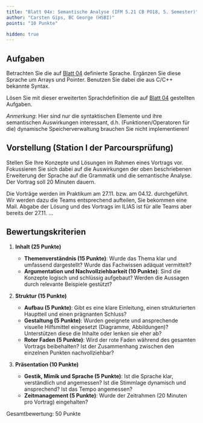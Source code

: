 ```yaml
---
title: "Blatt 04x: Semantische Analyse (IFM 5.21 CB PO18, 5. Semester)"
author: "Carsten Gips, BC George (HSBI)"
points: "10 Punkte"

hidden: true
---
```


<!--  pandoc -s -f markdown -t markdown+smart-grid_tables-multiline_tables-simple_tables --columns=94 --reference-links=true  sheet04x.md  -o xxx.md  -->

## Aufgaben

Betrachten Sie die auf [Blatt 04] definierte Sprache. Ergänzen Sie diese Sprache um Arrays und
Pointer. Benutzen Sie dabei die aus C/C++ bekannte Syntax.

Lösen Sie mit dieser erweiterten Sprachdefinition die auf [Blatt 04] gestellten Aufgaben.

*Anmerkung*: Hier sind nur die syntaktischen Elemente und ihre semantischen Auswirkungen
interessant, d.h. (Funktionen/Operatoren für die) dynamische Speicherverwaltung brauchen Sie
nicht implementieren!

## Vorstellung (Station I der Parcoursprüfung)

Stellen Sie Ihre Konzepte und Lösungen im Rahmen eines Vortrags vor. Fokussieren Sie sich
dabei auf die Auswirkungen der oben beschriebenen Erweiterung der Sprache auf die Grammatik
und die semantische Analyse. Der Vortrag soll 20 Minuten dauern.

Die Vorträge werden im Praktikum am 27.11. bzw. am 04.12. durchgeführt. Wir werden dazu die
Teams entsprechend aufteilen, Sie bekommen eine Mail. Abgabe der Lösung und des Vortrags im
ILIAS ist für alle Teams aber bereits der 27.11. ...

## Bewertungskriterien

1.  **Inhalt (25 Punkte)**

    -   **Themenverständnis (15 Punkte)**: Wurde das Thema klar und umfassend dargestellt?
        Wurde das Fachwissen adäquat vermittelt?
    -   **Argumentation und Nachvollziehbarkeit (10 Punkte)**: Sind die Konzepte logisch und
        schlüssig aufgebaut? Werden die Aussagen durch relevante Beispiele gestützt?

2.  **Struktur (15 Punkte)**

    -   **Aufbau (5 Punkte)**: Gibt es eine klare Einleitung, einen strukturierten Hauptteil
        und einen prägnanten Schluss?
    -   **Gestaltung (5 Punkte)**: Wurden geeignete und ansprechende visuelle Hilfsmittel
        eingesetzt (Diagramme, Abbildungen)? Unterstützen diese die Inhalte oder lenken sie
        eher ab?
    -   **Roter Faden (5 Punkte)**: Wird der rote Faden während des gesamten Vortrags
        beibehalten? Ist der Zusammenhang zwischen den einzelnen Punkten nachvollziehbar?

3.  **Präsentation (10 Punkte)**

    -   **Gestik, Mimik und Sprache (5 Punkte)**: Ist die Sprache klar, verständlich und
        angemessen? Ist die Stimmlage dynamisch und ansprechend? Ist das Tempo angemessen?
    -   **Zeitmanagement (5 Punkte)**: Wurde der Zeitrahmen (20 Minuten pro Vortrag)
        eingehalten?

Gesamtbewertung: 50 Punkte

  [Blatt 04]: sheet04.md
